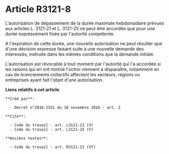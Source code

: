 # Article R3121-8

L'autorisation de dépassement de la durée maximale hebdomadaire prévues aux articles L. 3121-21 et L. 3121-25 ne peut être
accordée que pour une durée expressément fixée par l'autorité compétente. 

A l'expiration de cette durée, une nouvelle autorisation ne peut résulter que d'une décision expresse faisant suite à une
nouvelle demande des intéressés, instruite dans les mêmes conditions que la demande initiale. 

L'autorisation est révocable à tout moment par l'autorité qui l'a accordée si les raisons qui en ont motivé l'octroi viennent
à disparaître, notamment en cas de licenciements collectifs affectant les secteurs, régions ou entreprises ayant fait l'objet
d'une autorisation.

**Liens relatifs à cet article**

	**Créé par**:

	  - Décret n°2016-1551 du 18 novembre 2016 - art. 2

	**Cite**:

	  - Code du travail - art. L3121-21 (V)
	  - Code du travail - art. L3121-25 (V)

	**Anciens textes**:

	  - Code du travail - art. R3121-21 (VT)
